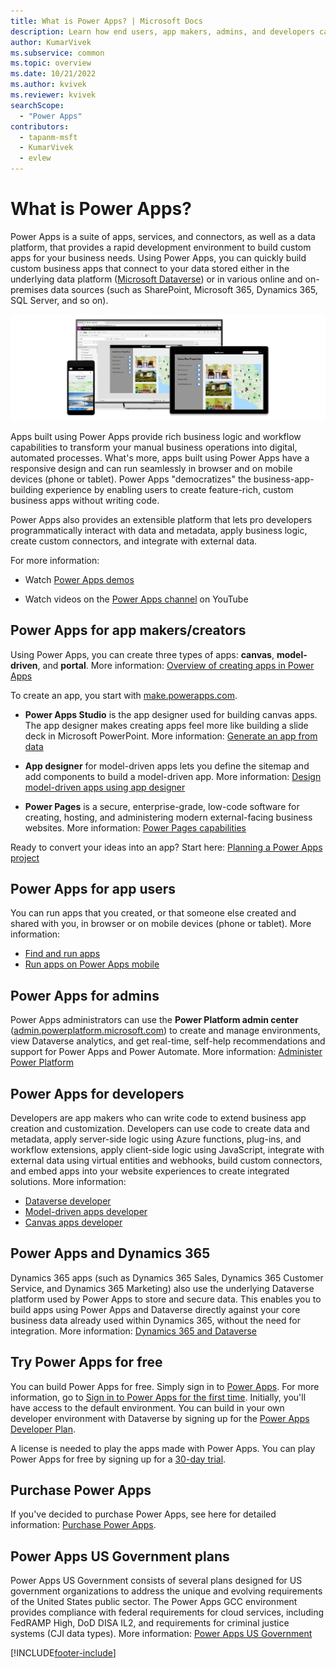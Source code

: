 ```yaml
---
title: What is Power Apps? | Microsoft Docs
description: Learn how end users, app makers, admins, and developers can use Power Apps to meet business needs by transforming manual operations into digital processes.
author: KumarVivek
ms.subservice: common
ms.topic: overview
ms.date: 10/21/2022
ms.author: kvivek
ms.reviewer: kvivek
searchScope:
  - "Power Apps"
contributors:
  - tapanm-msft
  - KumarVivek
  - evlew
---
```

# What is Power Apps?

Power Apps is a suite of apps, services, and connectors, as well as a data platform, that provides a rapid development environment to build custom apps for your business needs. Using Power Apps, you can quickly build custom business apps that connect to your data stored either in the underlying data platform ([Microsoft Dataverse](/powerapps/maker/data-platform/data-platform-intro)) or in various online and on-premises data sources (such as SharePoint, Microsoft 365, Dynamics 365, SQL Server, and so on). 

![Power Apps.](media/PowerApps-intro.png "Power Apps")

Apps built using Power Apps provide rich business logic and workflow capabilities to transform your manual business operations into digital, automated processes. What's more, apps built using Power Apps have a responsive design and can run seamlessly in browser and on mobile devices (phone or tablet). Power Apps "democratizes" the business-app-building experience by enabling users to create feature-rich, custom business apps without writing code.

Power Apps also provides an extensible platform that lets pro developers programmatically interact with data and metadata, apply business logic, create custom connectors, and integrate with external data.

For more information:

- Watch [Power Apps demos](https://powerapps.microsoft.com/demo/)

- Watch videos on the [Power Apps channel](https://www.youtube.com/channel/UCGfWR2ekfRFckLjev6eQYLg) on YouTube

## Power Apps for app makers/creators

Using Power Apps, you can create three types of apps: **canvas**, **model-driven**, and **portal**. More information: [Overview of creating apps in Power Apps](maker/index.md)

To create an app, you start with [make.powerapps.com](https://make.powerapps.com).

- **Power Apps Studio** is the app designer used for building canvas apps. The app designer makes creating apps feel more like building a slide deck in Microsoft PowerPoint. More information: [Generate an app from data](/powerapps/maker/canvas-apps/data-platform-create-app)  

- **App designer** for model-driven apps lets you define the sitemap and add components to build a model-driven app. More information: [Design model-driven apps using app designer](maker/model-driven-apps/design-custom-business-apps-using-app-designer.md)

- **Power Pages** is a secure, enterprise-grade, low-code software for creating, hosting, and administering modern external-facing business websites.  More information: [Power Pages capabilities](/power-pages/capabilities)

Ready to convert your ideas into an app? Start here: [Planning a Power Apps project](/powerapps/guidance/planning/introduction)

## Power Apps for app users

You can run apps that you created, or that someone else created and shared with you, in browser or on mobile devices (phone or tablet). More information: 

- [Find and run apps](user/index.md)
- [Run apps on Power Apps mobile](mobile/run-powerapps-on-mobile.md)

## Power Apps for admins

Power Apps administrators can use the **Power Platform admin center** ([admin.powerplatform.microsoft.com](https://admin.powerplatform.microsoft.com)) to create and manage environments, view Dataverse analytics, and get real-time, self-help recommendations and support for Power Apps and Power Automate. More information: [Administer Power Platform](/power-platform/admin/admin-guide)

## Power Apps for developers

Developers are app makers who can write code to extend business app creation and customization. Developers can use code to create data and metadata, apply server-side logic using Azure functions, plug-ins, and workflow extensions, apply client-side logic using JavaScript, integrate with external data using virtual entities and webhooks, build custom connectors, and embed apps into your website experiences to create integrated solutions. More information: 
- [Dataverse developer](/powerapps/developer/data-platform/)
- [Model-driven apps developer](/powerapps/developer/model-driven-apps/)
- [Canvas apps developer](/powerapps/maker/canvas-apps/dev-enterprise-intro)

## Power Apps and Dynamics 365

Dynamics 365 apps (such as Dynamics 365 Sales, Dynamics 365 Customer Service, and Dynamics 365 Marketing) also use the underlying Dataverse platform used by Power Apps to store and secure data. This enables you to build apps using Power Apps and Dataverse directly against your core business data already used within Dynamics 365, without the need for integration. More information: [Dynamics 365 and Dataverse](maker/data-platform/data-platform-intro.md#dynamics-365-and-dataverse)

## Try Power Apps for free

You can build Power Apps for free. Simply sign in to [Power Apps](https://make.powerapps.com). For more information, go to [Sign in to Power Apps for the first time](maker/canvas-apps/intro-maker-portal.md). Initially, you'll have access to the default environment. You can build in your own developer environment with Dataverse by signing up for the [Power Apps Developer Plan](maker/developer-plan.md).

A license is needed to play the apps made with Power Apps. You can play Power Apps for free by signing up for a [30-day trial](maker/signup-for-powerapps.md).

## Purchase Power Apps

If you've decided to purchase Power Apps, see here for detailed information: [Purchase Power Apps](/power-platform/admin/signup-for-powerapps-admin).

## Power Apps US Government plans

Power Apps US Government consists of several plans designed for US government organizations to address the unique and evolving requirements of the United States public sector. The Power Apps GCC environment provides compliance with federal requirements for cloud services, including FedRAMP High, DoD DISA IL2, and requirements for criminal justice systems (CJI data types). More information: [Power Apps US Government](/power-platform/admin/powerapps-us-government)


[!INCLUDE[footer-include](includes/footer-banner.md)]
